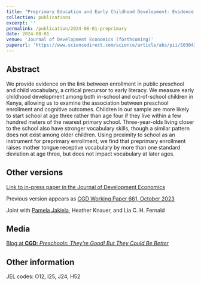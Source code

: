 ```yaml
---
title: "Preprimary Education and Early Childhood Development: Evidence from Government Schools in Rural Kenya"
collection: publications
excerpt: ''
permalink: /publication/2024-08-01-preprimary
date: 2024-08-01
venue: 'Journal of Development Economics (forthcoming)'
paperurl: 'https://www.sciencedirect.com/science/article/abs/pii/S0304387824000865'
---
```



## Abstract
We provide evidence on the link between enrollment in public preschool and child vocabulary,
a critical precursor to early literacy.
We measure early childhood development among both in-school and out-of-school children in Kenya,
allowing us to examine the association between preschool enrollment and cognitive outcomes.
Children in our sample are more likely to start school at age three rather than age four
if they live within a few hundred meters of the nearest primary school.
Three-year-olds living closer to the school also have stronger vocabulary skills,
though a similar pattern does not exist among older children.
Using proximity to school as an instrument for preprimary enrollment,
we find that preprimary enrollment raises mother tongue receptive vocabulary by more than one standard deviation at age three,
but does not impact vocabulary at later ages.

## Other versions

<!--- # Preprimary Education and Early Childhood Development: Evidence from Government Schools in Rural Kenya --->

<!--- Recent pre-print version: [CGD Working Paper 646, May 2023](https://www.cgdev.org/sites/default/files/firm-ones-own-experimental-evidence-credit-constraints-and-occupational-choice.pdf) --->

[Link to in-press paper in the Journal of Development Economics](https://www.sciencedirect.com/science/article/abs/pii/S0304387824000865)

<!--- [Link to published paper in the Journal of Development Economics](https://www.sciencedirect.com/science/article/abs/pii/S0304387824000865) --->

Previous version appears as [CGD Working Paper 661, October 2023](https://cgdev.org/sites/default/files/preprimary-education-early-childhood-development-government-schools-rural-kenya.pdf)

<!--- excerpt: 'This paper reports on a two-tiered experiment designed to separately identify the selection and effort margins of pay-for-performance (P4P).' --->
<!--- citation: 'Leaver, Clare, Owen Ozier, Pieter Serneels, and Andrew Zeitlin. Recruitment, effort, and retention effects of performance contracts for civil servants: Experimental evidence from Rwandan primary schools. Mimeo. Washington: World Bank, 2020.' --->


Joint with [Pamela Jakiela](https://pamjakiela.com), Heather Knauer, and Lia C. H. Fernald

<!--- [Pre-print 2021 manuscript (pdf)](http://owenozier.github.io/files/papers/LeaverOzierSerneelsZeitlin-RecruitmentEffortRetentionRwanda-2021-01.pdf) --->

<!--- [Pre-print 2021 manuscript, arXiv 2102.00444](https://arxiv.org/abs/2102.00444) --->

<!--- [Pre-print 2021 manuscript, Williams Economics Working Paper Series](https://doi.org/10.36934/wecon:2021-04) --->

<!--- Earlier version appears as [World Bank WPS 9395, September 2020](https://documents.worldbank.org/en/publication/documents-reports/documentdetail/440111599837928395/recruitment-effort-and-retention-effects-of-performance-contracts-for-civil-servants-experimental-evidence-from-rwandan-primary-schools), also available as [IZA discussion paper 13696](http://ftp.iza.org/dp13696.pdf) and from [SSRN](https://papers.ssrn.com/sol3/papers.cfm?abstract_id=3695397) --->


<!--- ## Data --->

<!--- Data and analysis files: [(hosted at ICPSR)](https://doi.org/10.3886/E121941V1) --->

<!--- DIRECT URL: https://www.openicpsr.org/openicpsr/project/121941/version/V1/view --->
<!---/ [(hosted at github)](http://owenozier.github.io/files/data/FILENAMEHERE.zip) --->



## Media

[Blog at <b>CGD</b>: <i>Preschools: They’re Good! But They Could Be Better</i>](https://cgdev.org/blog/preschools-theyre-good-they-could-be-better)

## Other information

JEL codes:  O12, I25, J24, H52

<!--- Recommended citation: Leaver, Clare, Owen Ozier, Pieter Serneels, and Andrew Zeitlin. &quot;Recruitment, effort, and retention effects of performance contracts for civil servants: Experimental evidence from Rwandan primary schools.&quot; <i>American Economic Review</i> 111, no. 7 (2021): 2213-46. --->


<!--- DOI: https://doi.org/10.1257/app.20160183 --->


<br/>


<br/>

